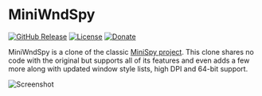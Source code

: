 # MiniWndSpy

[![GitHub Release](https://img.shields.io/github/v/release/sredna/MiniWndSpy)](./../../releases/latest)
[![License](https://img.shields.io/badge/license-GPL_3-1488AA.svg)](./LICENSE)
[![Donate](https://img.shields.io/badge/%24-donate-333333.svg)](https://www.paypal.com/donate/?hosted_button_id=9EGML6A7GZERY)

MiniWndSpy is a clone of the classic [MiniSpy project](https://www.codeproject.com/articles/1732/minispy). This clone shares no code with the original but supports all of its features and even adds a few more along with updated window style lists, high DPI and 64-bit support.

![Screenshot](https://i.imgur.com/aV0dz7W.png)
